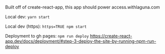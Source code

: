Built off of create-react-app, this app should power access.withlaguna.com

Local dev: `yarn start`

Local dev (https): `https=TRUE npm start`

Deployment to gh pages: `npm run deploy`  https://create-react-app.dev/docs/deployment/#step-3-deploy-the-site-by-running-npm-run-deploy